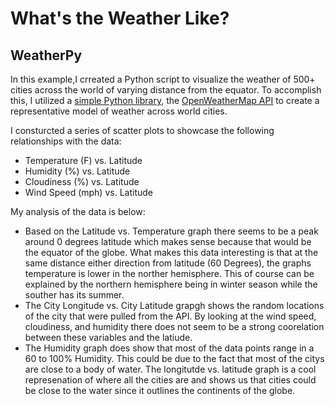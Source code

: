 # What's the Weather Like?



## WeatherPy

In this example,I crreated a Python script to visualize the weather of 500+ cities across the world of varying distance from the equator. To accomplish this, I utilized a [simple Python library](https://pypi.python.org/pypi/citipy), the [OpenWeatherMap API](https://openweathermap.org/api) to create a representative model of weather across world cities.

I consturcted a series of scatter plots to showcase the following relationships with the data:

* Temperature (F) vs. Latitude
* Humidity (%) vs. Latitude
* Cloudiness (%) vs. Latitude
* Wind Speed (mph) vs. Latitude

My analysis of the data is below:

* Based on the Latitude vs. Temperature graph there seems to be a peak around 0 degrees latitude which makes sense because that would be the equator of the globe. What makes this data interesting is that at the same distance either direction from latitude (60 Degrees), the graphs temperature is lower in the norther hemisphere. This of course can be explained by the northern hemisphere being in winter season while the souther has its summer.
* The City Longitude vs. City Latitude grapgh shows the random locations of the city that were pulled from the API. By looking at the wind speed, cloudiness, and humidity there does not seem to be a strong coorelation between these variables and the latiude.
* The Humidity graph does show that most of the data points range in a 60 to 100% Humidity. This could be due to the fact that most of the citys are close to a body of water. The longitutde vs. latitude graph is a cool represenation of where all the cities are and shows us that cities could be close to the water since it outlines the continents of the globe.





